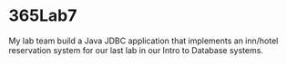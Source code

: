 # 365Lab7
My lab team build a Java JDBC application that implements an inn/hotel reservation system for our last lab in our Intro to Database systems.
